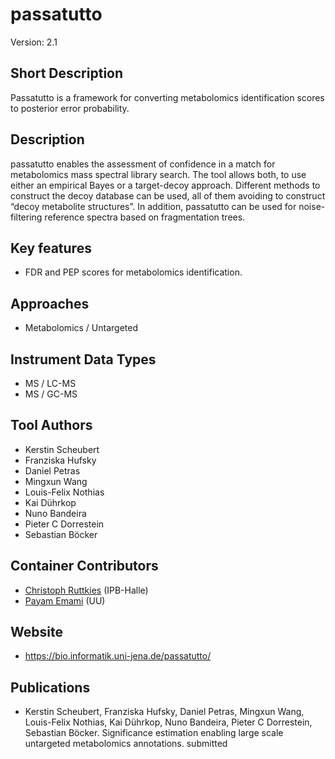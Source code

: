 

# passatutto
Version: 2.1

## Short Description

Passatutto is a framework for converting metabolomics identification scores to posterior error probability.

## Description

passatutto enables the assessment of confidence in a match for metabolomics mass spectral library search. The tool allows both, to use either an empirical Bayes or a target-decoy approach. Different methods to construct the decoy database can be used, all of them avoiding to construct “decoy metabolite structures”. In addition, passatutto can be used for noise-filtering reference spectra based on fragmentation trees.

## Key features

- FDR and PEP scores for metabolomics identification.
## Approaches

- Metabolomics / Untargeted

## Instrument Data Types

- MS / LC-MS
- MS / GC-MS

## Tool Authors

- Kerstin Scheubert
- Franziska Hufsky
- Daniel Petras
- Mingxun Wang
- Louis-Felix Nothias
- Kai Dührkop
- Nuno Bandeira
- Pieter C Dorrestein
- Sebastian Böcker

## Container Contributors

- [Christoph Ruttkies](https://github.com/c-ruttkies) (IPB-Halle)
- [Payam Emami](https://github.com/payamemami) (UU)

## Website

- https://bio.informatik.uni-jena.de/passatutto/


## Publications

- Kerstin Scheubert, Franziska Hufsky, Daniel Petras, Mingxun Wang, Louis-Felix Nothias, Kai Dührkop, Nuno Bandeira, Pieter C Dorrestein, Sebastian Böcker.
Significance estimation enabling large scale untargeted metabolomics annotations.
submitted


